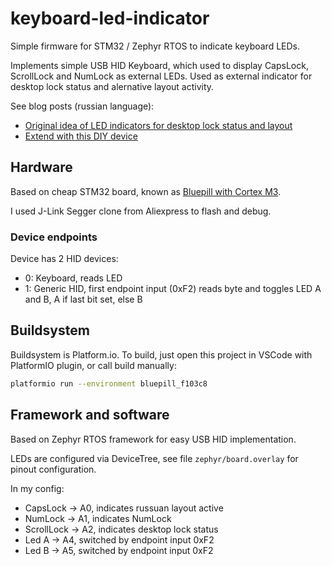 # keyboard-led-indicator
Simple firmware for STM32 / Zephyr RTOS to indicate keyboard LEDs.

Implements simple USB HID Keyboard, which used to display CapsLock,
ScrollLock and NumLock as external LEDs. Used as external indicator
for desktop lock status and alernative layout activity.

See blog posts (russian language):

* [Original idea of LED indicators for desktop lock status and layout](https://petro.ws/keyboard-indicator)
* [Extend with this DIY device](https://petro.ws/diy-usb-keyboard-led)

## Hardware

Based on cheap STM32 board, known as [Bluepill with Cortex M3](https://www.az-delivery.de/en/products/stm32f103c8t6).

I used J-Link Segger clone from Aliexpress to flash and debug.

### Device endpoints

Device has 2 HID devices:

* 0: Keyboard, reads LED
* 1: Generic HID, first endpoint input (0xF2) reads byte and toggles LED A and B, A if last bit set, else B

## Buildsystem

Buildsystem is Platform.io. To build, just open this project in VSCode
with PlatformIO plugin, or call build manually:

```bash
platformio run --environment bluepill_f103c8
```

## Framework and software

Based on Zephyr RTOS framework for easy USB HID implementation.

LEDs are configured via DeviceTree, see file ``zephyr/board.overlay`` for
pinout configuration.

In my config:

* CapsLock -> A0, indicates russuan layout active
* NumLock -> A1, indicates NumLock
* ScrollLock -> A2, indicates desktop lock status
* Led A -> A4, switched by endpoint input 0xF2
* Led B -> A5, switched by endpoint input 0xF2
